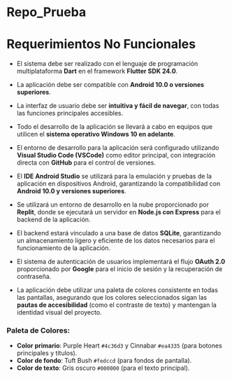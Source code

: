# Repo_Prueba

# Requerimientos No Funcionales

- El sistema debe ser realizado con el lenguaje de programación multiplataforma **Dart** en el framework **Flutter SDK 24.0**.

- La aplicación debe ser compatible con **Android 10.0 o versiones superiores**.

- La interfaz de usuario debe ser **intuitiva y fácil de navegar**, con todas las funciones principales accesibles.

- Todo el desarrollo de la aplicación se llevará a cabo en equipos que utilicen el **sistema operativo Windows 10 en adelante**.

- El entorno de desarrollo para la aplicación será configurado utilizando **Visual Studio Code (VSCode)** como editor principal, con integración directa con **GitHub** para el control de versiones.

- El **IDE Android Studio** se utilizará para la emulación y pruebas de la aplicación en dispositivos Android, garantizando la compatibilidad con **Android 10.0 y versiones superiores**.

- Se utilizará un entorno de desarrollo en la nube proporcionado por **Replit**, donde se ejecutará un servidor en **Node.js con Express** para el backend de la aplicación.

- El backend estará vinculado a una base de datos **SQLite**, garantizando un almacenamiento ligero y eficiente de los datos necesarios para el funcionamiento de la aplicación.

- El sistema de autenticación de usuarios implementará el flujo **OAuth 2.0** proporcionado por **Google** para el inicio de sesión y la recuperación de contraseña.

- La aplicación debe utilizar una paleta de colores consistente en todas las pantallas, asegurando que los colores seleccionados sigan las **pautas de accesibilidad** (como el contraste de texto) y mantengan la identidad visual del proyecto.

### Paleta de Colores:
  - **Color primario**: Purple Heart `#4c36d3` y Cinnabar `#ea4335` (para botones principales y títulos).
  - **Color de fondo**: Tuft Bush `#fedccd` (para fondos de pantalla).
  - **Color de texto**: Gris oscuro `#000000` (para el texto principal).
